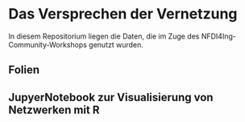 # Das Versprechen der Vernetzung

In diesem Repositorium liegen die Daten, die im Zuge des NFDI4Ing-Community-Workshops genutzt wurden.

## Folien

## JupyerNotebook zur Visualisierung von Netzwerken mit R
